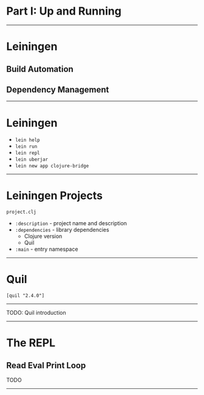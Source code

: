 
# Part I: Up and Running

---

# Leiningen

## Build Automation
## Dependency Management

---

# Leiningen

- `lein help`
- `lein run`
- `lein repl`
- `lein uberjar`
- `lein new app clojure-bridge`

<!-- TODO: Name our application. Should we use a dash to force us to discuss naming conventions and dashes vs. underscores? -->

---

# Leiningen Projects

`project.clj`

* `:description` - project name and description
* `:dependencies` - library dependencies
    * Clojure version
    * Quil
* `:main` - entry namespace

---

# Quil

`[quil "2.4.0"]`

---

TODO: Quil introduction

---

# The REPL
## Read Eval Print Loop

TODO

---
